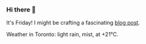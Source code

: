 ### Hi there :wave:

It's Friday! I might be crafting a fascinating [blog post](https://benjaminwuethrich.dev).

Weather in Toronto: light rain, mist, at +21°C.
